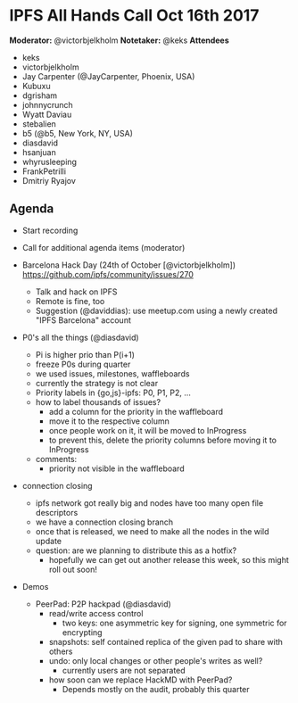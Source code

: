 # IPFS All Hands Call Oct 16th 2017

**Moderator:** @victorbjelkholm
**Notetaker:** @keks
**Attendees** 
 * keks
 * victorbjelkholm
 * Jay Carpenter (@JayCarpenter, Phoenix, USA)
 * Kubuxu
 * dgrisham
 * johnnycrunch
 * Wyatt Daviau
 * stebalien
 * b5 (@b5, New York, NY, USA)
 * diasdavid
 * hsanjuan
 * whyrusleeping
 * FrankPetrilli
 * Dmitriy Ryajov

## Agenda

- Start recording
- Call for additional agenda items (moderator)
- Barcelona Hack Day (24th of October [@victorbjelkholm]) https://github.com/ipfs/community/issues/270
    - Talk and hack on IPFS
    - Remote is fine, too
    - Suggestion (@daviddias): use meetup.com using a newly created "IPFS Barcelona" account
- P0's all the things (@diasdavid)
    - Pi is higher prio than P(i+1)
    - freeze P0s during quarter
    - we used issues, milestones, waffleboards
    - currently the strategy is not clear
    - Priority labels in {go,js}-ipfs: P0, P1, P2, ...
    - how to label thousands of issues?
        - add a column for the priority in the waffleboard
        - move it to the respective column
        - once people work on it, it will be moved to InProgress
        - to prevent this, delete the priority columns before moving it to InProgress
    - comments:
        - priority not visible in the waffleboard
- connection closing
    - ipfs network got really big and nodes have too many open file descriptors
    - we have a connection closing branch
    - once that is released, we need to make all the nodes in the wild update
    - question: are we planning to distribute this as a hotfix?
        - hopefully we can get out another release this week, so this might roll out soon!

- Demos
    - PeerPad: P2P hackpad (@diasdavid)
        - read/write access control
            - two keys: one asymmetric key for signing, one symmetric for encrypting
        - snapshots: self contained replica of the given pad to share with others
        - undo: only local changes or other people's writes as well?
            - currently users are not separated
        - how soon can we replace HackMD with PeerPad?
            - Depends mostly on the audit, probably this quarter
